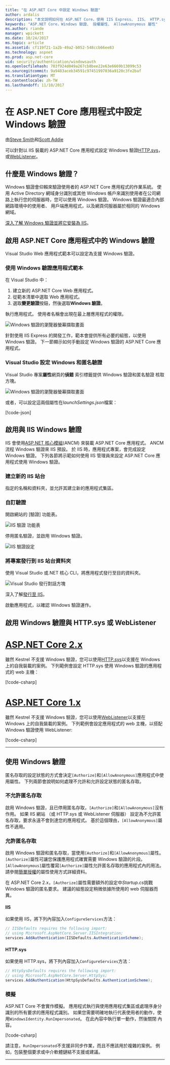 ```yaml
---
title: "在 ASP.NET Core 中設定 Windows 驗證"
author: ardalis
description: "本文說明如何在 ASP.NET Core，使用 IIS Express、 IIS、 HTTP.sys 和 WebListener 中設定 Windows 驗證。"
keywords: "ASP.NET Core，Windows 驗證、 授權屬性、 AllowAnonymous 屬性"
ms.author: riande
manager: wpickett
ms.date: 10/24/2017
ms.topic: article
ms.assetid: cf119f21-1a2b-49a2-b052-548ccb66ee83
ms.technology: aspnet
ms.prod: asp.net-core
uid: security/authentication/windowsauth
ms.openlocfilehash: 703f924d049a267cb8bee22e63e6669b13099c53
ms.sourcegitcommit: 9a9483aceb34591c97451997036a9120c3fe2baf
ms.translationtype: MT
ms.contentlocale: zh-TW
ms.lasthandoff: 11/10/2017
---
```

# <a name="configure-windows-authentication-in-an-aspnet-core-app"></a>在 ASP.NET Core 應用程式中設定 Windows 驗證

由[Steve Smith](https://ardalis.com)和[Scott Addie](https://twitter.com/Scott_Addie)

可以針對以 IIS 裝載的 ASP.NET Core 應用程式設定 Windows 驗證[HTTP.sys](xref:fundamentals/servers/httpsys)，或[WebListener](xref:fundamentals/servers/weblistener)。

## <a name="what-is-windows-authentication"></a>什麼是 Windows 驗證？

Windows 驗證會仰賴來驗證使用者的 ASP.NET Core 應用程式的作業系統。 使用 Active Directory 網域身分識別或其他 Windows 帳戶來識別使用者在公司網路上執行您的伺服器時，您可以使用 Windows 驗證。 Windows 驗證最適合內部網路環境中的使用者、 用戶端應用程式，以及網頁伺服器屬於相同的 Windows 網域。

[深入了解 Windows 驗證並將它安裝為 IIS](https://docs.microsoft.com/iis/configuration/system.webServer/security/authentication/windowsAuthentication/)。

## <a name="enable-windows-authentication-in-an-aspnet-core-app"></a>啟用 ASP.NET Core 應用程式中的 Windows 驗證

Visual Studio Web 應用程式範本可以設定為支援 Windows 驗證。

### <a name="use-the-windows-authentication-app-template"></a>使用 Windows 驗證應用程式範本

在 Visual Studio 中：
1. 建立新的 ASP.NET Core Web 應用程式。 
1. 從範本清單中選取 Web 應用程式。
1. 選取**變更驗證**按鈕，然後選取**Windows 驗證**。 

執行應用程式。 使用者名稱會出現在最上層應用程式的權限。

![Windows 驗證的瀏覽器螢幕擷取畫面](windowsauth/_static/browser-screenshot.png)

針對使用 IIS Express 的開發工作，範本會提供所有必要的組態，以使用 Windows 驗證。 下一節顯示如何手動設定 Windows 驗證的 ASP.NET Core 應用程式。

### <a name="visual-studio-settings-for-windows-and-anonymous-authentication"></a>Visual Studio 設定 Windows 和匿名驗證

Visual Studio 專案**屬性**網頁的**偵錯** 索引標籤提供 Windows 驗證和匿名驗證 核取方塊。

![Windows 驗證的瀏覽器螢幕擷取畫面](windowsauth/_static/vs-auth-property-menu.png)

或者，可以設定這兩個屬性在*launchSettings.json*檔案：

[!code-json[](windowsauth/sample/launchSettings.json?highlight=3-4)]

## <a name="enable-windows-authentication-with-iis"></a>啟用與 IIS Windows 驗證

IIS 會使用[ASP.NET 核心模組](xref:fundamentals/servers/aspnet-core-module)(ANCM) 來裝載 ASP.NET Core 應用程式。 ANCM 流程 Windows 驗證來 IIS 預設。 於 IIS 時，應用程式專案，會完成設定 Windows 驗證。 下列各節將示範如何使用 IIS 管理員來設定 ASP.NET Core 應用程式使用 Windows 驗證。

### <a name="create-a-new-iis-site"></a>建立新的 IIS 站台

指定的名稱和資料夾，並允許其建立新的應用程式集區。

### <a name="customize-authentication"></a>自訂驗證

開啟網站的 [驗證] 功能表。

![IIS 驗證 功能表](windowsauth/_static/iis-authentication-menu.png)

停用匿名驗證，並啟用 Windows 驗證。

![IIS 驗證設定](windowsauth/_static/iis-auth-settings.png)

### <a name="publish-your-project-to-the-iis-site-folder"></a>將專案發行到 IIS 站台資料夾

使用 Visual Studio 或.NET 核心 CLI，將應用程式發行至目的資料夾。

![Visual Studio 發行對話方塊](windowsauth/_static/vs-publish-app.png)

深入了解[發行至 IIS](xref:publishing/iis)。

啟動應用程式，以確認 Windows 驗證運作。

## <a name="enable-windows-authentication-with-httpsys-or-weblistener"></a>啟用 Windows 驗證與 HTTP.sys 或 WebListener

# <a name="aspnet-core-2xtabaspnetcore2x"></a>[ASP.NET Core 2.x](#tab/aspnetcore2x)

雖然 Kestrel 不支援 Windows 驗證，您可以使用[HTTP.sys](xref:fundamentals/servers/httpsys)以支援在 Windows 上的自我裝載的案例。 下列範例會設定 HTTP.sys 使用 Windows 驗證的應用程式的 web 主機：

[!code-csharp[](windowsauth/sample/Program2x.cs?highlight=9-14)]

# <a name="aspnet-core-1xtabaspnetcore1x"></a>[ASP.NET Core 1.x](#tab/aspnetcore1x)

雖然 Kestrel 不支援 Windows 驗證，您可以使用[WebListener](xref:fundamentals/servers/weblistener)以支援在 Windows 上的自我裝載的案例。 下列範例會設定應用程式的 web 主機，以搭配 Windows 驗證使用 WebListener:

[!code-csharp[](windowsauth/sample/Program1x.cs?highlight=6-11)]

---

## <a name="work-with-windows-authentication"></a>使用 Windows 驗證

匿名存取的設定狀態的方式會決定`[Authorize]`和`[AllowAnonymous]`應用程式中使用屬性。 下列兩節會說明如何處理不允許和允許設定狀態的匿名存取。

### <a name="disallow-anonymous-access"></a>不允許匿名存取

啟用 Windows 驗證，且已停用匿名存取，`[Authorize]`和`[AllowAnonymous]`沒有作用。 如果 IIS 網站 （或 HTTP.sys 或 WebListener 伺服器） 設定為不允許匿名存取，要求永遠不會到達您的應用程式。 基於這個理由，`[AllowAnonymous]`屬性不適用。

### <a name="allow-anonymous-access"></a>允許匿名存取

啟用 Windows 驗證和匿名存取，當使用`[Authorize]`和`[AllowAnonymous]`屬性。 `[Authorize]`屬性可讓您保護應用程式確實需要 Windows 驗證的片段。 `[AllowAnonymous]`屬性覆寫`[Authorize]`屬性允許匿名存取的應用程式內的用法。 請參閱[簡單授權](xref:security/authorization/simple)的屬性使用方式詳細資料。

在 ASP.NET Core 2.x，`[Authorize]`屬性需要額外的設定中*Startup.cs*挑戰 Windows 驗證的匿名要求。 建議的組態設定稍微依據所使用的 web 伺服器而異。

#### <a name="iis"></a>IIS

如果使用 IIS，將下列內容加入`ConfigureServices`方法： 

```csharp
// IISDefaults requires the following import:
// using Microsoft.AspNetCore.Server.IISIntegration;
services.AddAuthentication(IISDefaults.AuthenticationScheme);
```

#### <a name="httpsys"></a>HTTP.sys

如果使用 HTTP.sys，將下列內容加入`ConfigureServices`方法：

```csharp
// HttpSysDefaults requires the following import:
// using Microsoft.AspNetCore.Server.HttpSys;
services.AddAuthentication(HttpSysDefaults.AuthenticationScheme);
```

### <a name="impersonation"></a>模擬

ASP.NET Core 不會實作模擬。 應用程式執行與使用應用程式集區或處理序身分識別的所有要求的應用程式識別。 如果您需要明確地執行代表使用者的動作，使用`WindowsIdentity.RunImpersonated`。 在此內容中執行單一動作，然後關閉 內容。

[!code-csharp[](windowsauth/sample/Startup.cs?name=snippet_Impersonate&highlight=10-18)]

請注意，`RunImpersonated`不支援非同步作業，而且不應該用於複雜的案例。 例如，包裝整個要求或中介軟體鏈結不支援或建議。

---
